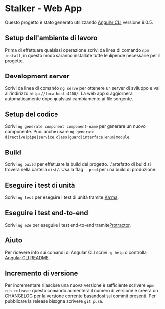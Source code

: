 # Stalker - Web App

Questo progetto è stato generato utilizzando [Angular CLI](https://github.com/angular/angular-cli) versione 9.0.5.

<!-- TODO add badges -->

## Setup dell'ambiente di lavoro

Prima di effettuare qualsiasi operazione scrivi da linea di comando `npm install`, in questo modo saranno installate tutte le dipende necessarie per il progetto.

## Development server

Scrivi da linea di comando `ng serve` per ottenere un server di sviluppo e vai all'indirizzo `http://localhost:4200/`.
La web app si aggiornerà automaticamente dopo qualsiasi cambiamento ai file sorgente.

## Setup del codice

Scrivi `ng generate component component-name` per generare un nuovo componente.
Puoi anche usare `ng generate directive|pipe|service|class|guard|interface|enum|module`.

## Build

Scrivi `ng build` per effettuare la build del progetto. L'artefatto di build si troverà nella cartella `dist/`. Usa la flag `--prod` per una build di produzione.

## Eseguire i test di unità

Scrivi `ng test` per eseguire i test di unità tramite [Karma](https://karma-runner.github.io).

## Eseguire i test end-to-end

Scrivi `ng e2e` per eseguire i test end-to-end tramite[Protractor](http://www.protractortest.org/).

## Aiuto

Per ricevere info sui comandi di Angular CLI scrivi `ng help` o controlla [Angular CLI README](https://github.com/angular/angular-cli/blob/master/README.md).

## Incremento di versione

Per incrementare rilasciare una nuova versione è sufficiente scrivere `npm run release`: questo comando aumenterà il numero di versione e creerà un CHANGELOG per la versione corrente basandosi sui commit presenti.
Per pubblicare la release bisogna scrivere `git push`.
